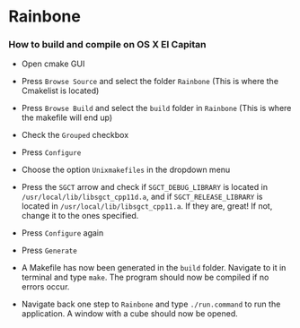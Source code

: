 # Rainbone

### How to build and compile on OS X El Capitan

* Open cmake GUI

* Press `Browse Source` and select the folder `Rainbone` (This is where the Cmakelist is located)

* Press `Browse Build` and select the `build` folder in `Rainbone` (This is where the makefile will end up)

* Check the ``Grouped`` checkbox

* Press ``Configure``

* Choose the option ``Unixmakefiles`` in the dropdown menu

* Press the ``SGCT`` arrow and check if ``SGCT_DEBUG_LIBRARY`` is located in ``/usr/local/lib/libsgct_cpp11d.a``, and if ``SGCT_RELEASE_LIBRARY`` is located in ``/usr/local/lib/libsgct_cpp11.a``.  If they are, great! If not, change it to the ones specified.

* Press ``Configure`` again

* Press ``Generate``

* A Makefile has now been generated in the ``build`` folder. Navigate to it in terminal and type ``make``. The program should now be compiled if no errors occur.

* Navigate back one step to ``Rainbone`` and type ``./run.command`` to run the application. A window with a cube should now be opened.